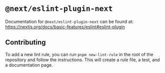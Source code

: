 # `@next/eslint-plugin-next`

Documentation for `@next/eslint-plugin-next` can be found at:
https://nextjs.org/docs/basic-features/eslint#eslint-plugin

## Contributing

To add a new lint rule, you can run `pnpm new-lint-rule` in the root of the repository and follow the instructions.
This will create a rule file, a test, and a documentation page.
